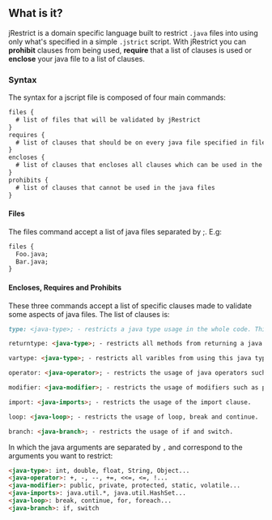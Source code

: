 ## What is it?

jRestrict is a domain specific language built to restrict ``.java`` files into using only what's specified in a simple ``.jstrict`` script.  With jRestrict you can **prohibit** clauses from being used, **require** that a list of clauses is used or **enclose** your java file to a list of clauses. 

### Syntax

The syntax for a jscript file is composed of four main commands: 

```markdown
files {
  # list of files that will be validated by jRestrict
}
requires {
  # list of clauses that should be on every java file specified in files{}
}
encloses {
  # list of clauses that encloses all clauses which can be used in the java files
}
prohibits {
  # list of clauses that cannot be used in the java files
}
```

#### Files

The files command accept a list of java files separated by ;. E.g:

```markdown
files {
  Foo.java;
  Bar.java;
}
```

#### Encloses, Requires and Prohibits

These three commands accept a list of specific clauses made to validate some aspects of java files. The list of clauses is:

```markdown
type: <java-type>; - restricts a java type usage in the whole code. This includes return type, variable type and argument type.

returntype: <java-type>; - restricts all methods from returning a java types defined here.

vartype: <java-type>; - restricts all varibles from using this java type.

operator: <java-operator>; - restricts the usage of java operators such as assignment.

modifier: <java-modifier>; - restricts the usage of modifiers such as public, private and protected.

import: <java-imports>; - restricts the usage of the import clause.

loop: <java-loop>; - restricts the usage of loop, break and continue.

branch: <java-branch>; - restricts the usage of if and switch. 
```

In which the java arguments are separated by ``,`` and correspond to the arguments you want to restrict:

```markdown
<java-type>: int, double, float, String, Object...
<java-operator>: +, -, --, +=, <<=, <=, !...
<java-modifier>: public, private, protected, static, volatile...
<java-imports>: java.util.*, java.util.HashSet...
<java-loop>: break, continue, for, foreach...
<java-branch>: if, switch 
```

